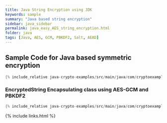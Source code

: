 ```yaml
---
title: Java String Encryption using JDK
keywords: sample
summary: "Java based string encryption"
sidebar: java_sidebar
permalink: java_easy_AES_string_encryption.html
folder: java
tags: [Java, AES, GCM, PBKDF2, Salt, AEAD]
---
```


## Sample Code for Java based symmetric encryption 

```java
{% include_relative java-crypto-examples/src/main/java/com/cryptoexamples/java/ExampleEncryptedString.java %}
```

### EncryptedString Encapsulating class using AES-GCM and PBKDF2
```java
{% include_relative java-crypto-examples/src/main/java/com/cryptoexamples/java/EncryptedString.java %}
```


{% include links.html %}